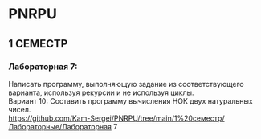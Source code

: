 # PNRPU
## 1 СЕМЕСТР
### Лабораторная 7:
Написать программу, выполняющую задание из соответствующего варианта, используя рекурсии и не используя циклы.  
Вариант 10:
Составить программу вычисления НОК двух натуральных чисел.  
https://github.com/Kam-Sergei/PNRPU/tree/main/1%20семестр/Лабораторные/Лабораторная 7
